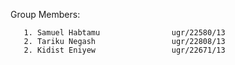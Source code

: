 Group Members:

       1. Samuel Habtamu                ugr/22580/13
       2. Tariku Negash                 ugr/22808/13
       2. Kidist Eniyew                 ugr/22671/13 
       

      
